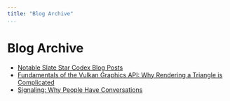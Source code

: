 ```yaml
---
title: "Blog Archive"
...
```


# Blog Archive
- [Notable Slate Star Codex Blog Posts](blog/notable-ssc-posts.html)
- [Fundamentals of the Vulkan Graphics API: Why Rendering a Triangle is Complicated](blog/vulkan-fundamentals.html)
- [Signaling: Why People Have Conversations](blog/signaling-conversations.html)

